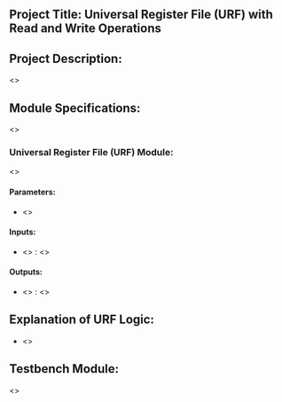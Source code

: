 ## Project Title: Universal Register File (URF) with Read and Write Operations

## Project Description:
<>
## Module Specifications:
<>
### Universal Register File (URF) Module:
<>
#### Parameters:
- <>


#### Inputs:
- <> : <>


#### Outputs:
- <> : <>

## Explanation of URF Logic:
- <>

## Testbench Module:
<>
